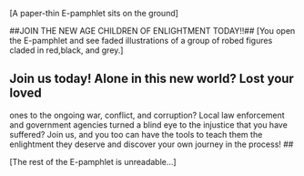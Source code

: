 [A paper-thin E-pamphlet sits on the ground]

##JOIN THE NEW AGE CHILDREN OF ENLIGHTMENT TODAY!!##
[You open the E-pamphlet and see faded illustrations of
a group of robed figures claded in red,black, and grey.]

## Join us today! Alone in this new world? Lost your loved 
ones to the ongoing war, conflict, and corruption? Local
law enforcement and government agencies turned a blind eye
to the injustice that you have suffered? Join us, and you
too can have the tools to teach them the enlightment they
deserve and discover your own journey in the process! ##

[The rest of the E-pamphlet is unreadable...]
